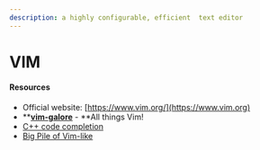 ```yaml
---
description: a highly configurable, efficient  text editor
---
```


# VIM

#### Resources

* Official website:  [https://www.vim.org/](https://www.vim.org)
* ****[**vim-galore**](https://github.com/mhinz/vim-galore)** - **All things Vim!
* [C++ code completion](https://vim.fandom.com/wiki/C%2B%2B\_code\_completion)
* [Big Pile of Vim-like](https://vim.reversed.top)

